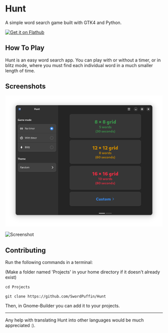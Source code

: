 # Hunt

A simple word search game built with GTK4 and Python.

<a href='https://flathub.org/apps/io.github.swordpuffin.hunt'>
    <img width='240' alt='Get it on Flathub' src='https://flathub.org/api/badge?svg&locale=en'/>
</a>

## How To Play

Hunt is an easy word search app. You can play with or without a timer, or in blitz mode, where you must find each individual word in a much smaller length of time.


## Screenshots

![Screenshot](https://github.com/SwordPuffin/Hunt/blob/main/data/screenshots/Screenshot1.png)

![Screenshot](https://github.com/SwordPuffin/Hunt/blob/main/data/screenshots/Screenshot2.png)


## Contributing

Run the following commands in a terminal:

(Make a folder named 'Projects' in your home directory if it doesn't already exist)
```
cd Projects
```
```
git clone https://github.com/SwordPuffin/Hunt
```
Then, in Gnome-Builder you can add it to your projects.

---
Any help with translating Hunt into other languages would be much appreciated :).


